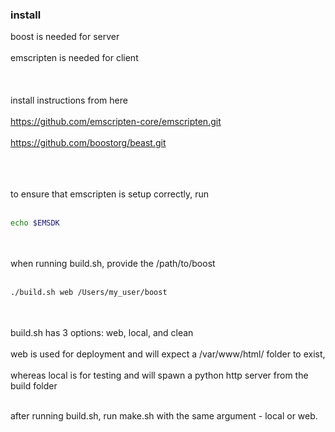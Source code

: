 ### install
boost is needed for server <br><br>
emscripten is needed for client<br><br>
<br><br>
install instructions from here <br><br>
https://github.com/emscripten-core/emscripten.git<br><br>
https://github.com/boostorg/beast.git<br><br>
<br><br>

to ensure that emscripten is setup correctly, run <br><br>
```bash
echo $EMSDK
```
<br><br>
when running build.sh, provide the /path/to/boost<br><br>
```bash
./build.sh web /Users/my_user/boost
```
<br><br>
build.sh has 3 options: web, local, and clean
<br><br>
web is used for deployment and will expect a /var/www/html/ folder to exist,<br><br>
whereas local is for testing and will spawn a python http server from the build folder<br><br>

after running build.sh, run make.sh with the same argument - local or web.<br><br>

